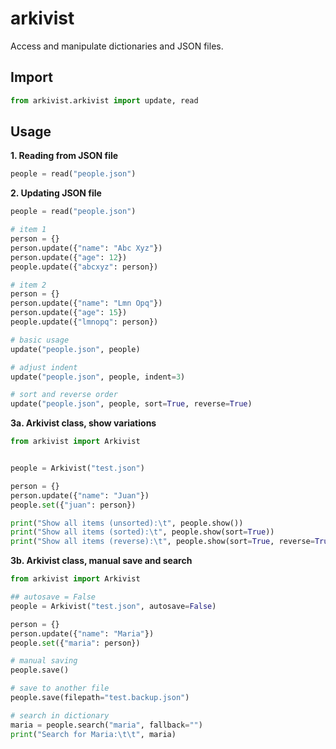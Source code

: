 # arkivist
Access and manipulate dictionaries and JSON files.

## Import
```python
from arkivist.arkivist import update, read
```

## Usage
**1. Reading from JSON file**
```python
people = read("people.json")
```

**2. Updating JSON file**
```python
people = read("people.json")

# item 1
person = {}
person.update({"name": "Abc Xyz"})
person.update({"age": 12})
people.update({"abcxyz": person})

# item 2
person = {}
person.update({"name": "Lmn Opq"})
person.update({"age": 15})
people.update({"lmnopq": person})

# basic usage
update("people.json", people)

# adjust indent
update("people.json", people, indent=3)

# sort and reverse order
update("people.json", people, sort=True, reverse=True)
```

**3a. Arkivist class, show variations**
```python
from arkivist import Arkivist


people = Arkivist("test.json")

person = {}
person.update({"name": "Juan"})
people.set({"juan": person})

print("Show all items (unsorted):\t", people.show())
print("Show all items (sorted):\t", people.show(sort=True))
print("Show all items (reverse):\t", people.show(sort=True, reverse=True))
```


**3b. Arkivist class, manual save and search**
```python
from arkivist import Arkivist

## autosave = False
people = Arkivist("test.json", autosave=False)

person = {}
person.update({"name": "Maria"})
people.set({"maria": person})

# manual saving
people.save()

# save to another file
people.save(filepath="test.backup.json")

# search in dictionary
maria = people.search("maria", fallback="")
print("Search for Maria:\t\t", maria)
```
